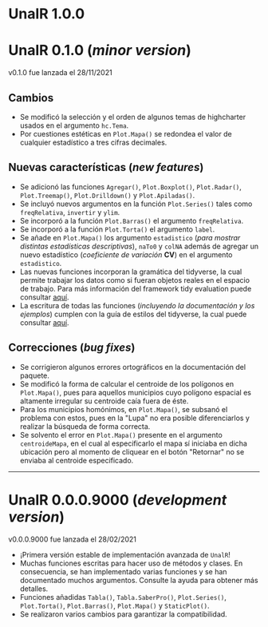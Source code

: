 # UnalR 1.0.0

# UnalR 0.1.0 (*minor version*)

v0.1.0 fue lanzada el 28/11/2021

## Cambios
  * Se modificó la selección y el orden de algunos temas de highcharter usados en el argumento `hc.Tema`.
  * Por cuestiones estéticas en `Plot.Mapa()` se redondea el valor de cualquier estadístico a tres cifras decimales.

## Nuevas características (*new features*)
  * Se adicionó las funciones `Agregar()`, `Plot.Boxplot()`, `Plot.Radar()`, `Plot.Treemap()`, `Plot.Drilldown()` y `Plot.Apiladas()`.
  * Se incluyó nuevos argumentos en la función `Plot.Series()` tales como `freqRelativa`, `invertir` y `ylim`.
  * Se incorporó a la función `Plot.Barras()` el argumento `freqRelativa`.
  * Se incorporó a la función `Plot.Torta()` el argumento `label`.
  * Se añade en `Plot.Mapa()` los argumento `estadistico` (*para mostrar distintas estadísticas descriptivas*), `naTo0` y `colNA` además de agregar un nuevo estadístico (*coeficiente de variación* **CV**) en el argumento `estadistico`.
  * Las nuevas funciones incorporan la gramática del tidyverse, la cual permite trabajar los datos como si fueran objetos reales en el espacio de trabajo. Para más información del framework tidy evaluation puede consultar [aquí](https://tidyeval.tidyverse.org).
  * La escritura de todas las funciones (*incluyendo la documentación y los ejemplos*) cumplen con la guía de estilos del tidyverse, la cual puede consultar [aquí](https://style.tidyverse.org).

## Correcciones (*bug fixes*)
  * Se corrigieron algunos errores ortográficos en la documentación del paquete.
  * Se modificó la forma de calcular el centroide de los polígonos en `Plot.Mapa()`, pues para aquellos municipios cuyo polígono espacial es altamente irregular su centroide caía fuera de éste.
  * Para los municipios homónimos, en `Plot.Mapa()`, se subsanó el problema con estos, pues en la "Lupa" no era posible diferenciarlos y realizar la búsqueda de forma correcta.
  * Se solvento el error en `Plot.Mapa()` presente en el argumento `centroideMapa`, en el cual al especificarlo el mapa sí iniciaba en dicha ubicación pero al momento de cliquear en el botón "Retornar" no se enviaba al centroide especificado.

___

# UnalR 0.0.0.9000 (*development version*)

v0.0.0.9000 fue lanzada el 28/02/2021

* ¡Primera versión estable de implementación avanzada de `UnalR`!
* Muchas funciones escritas para hacer uso de métodos y clases. En consecuencia,
  se han implementado varias funciones y se han documentado muchos argumentos.
  Consulte la ayuda para obtener más detalles.
* Funciones añadidas `Tabla()`, `Tabla.SaberPro()`, `Plot.Series()`, `Plot.Torta()`,
  `Plot.Barras()`, `Plot.Mapa()` y `StaticPlot()`.
* Se realizaron varios cambios para garantizar la compatibilidad.
